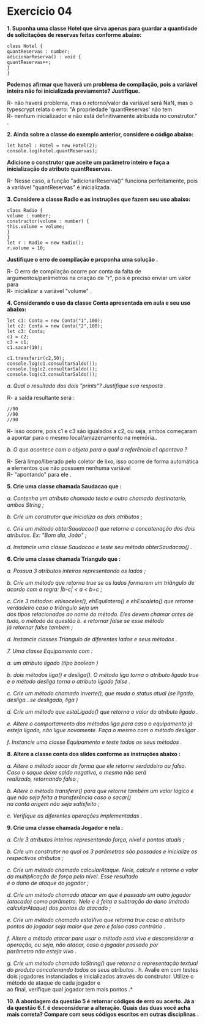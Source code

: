 # Exercício 04

**1. Suponha uma classe Hotel que sirva apenas para guardar a quantidade de
solicitações de reservas feitas conforme abaixo:**
```
class Hotel {
quantReservas : number;
adicionarReserva() : void {
quantReservas++;
}
}
```

**Podemos afirmar que haverá um problema de compilação, pois a variável inteira não
foi inicializada previamente? Justifique.**

R- não haverá problema, mas o retorno/valor da variável será NaN, mas o typescrypt relata o erro: "A propriedade 'quantReservas' não tem                              
R- nenhum inicializador e não está definitivamente atribuída no construtor."                                                                                       .

**2. Ainda sobre a classe do exemplo anterior, considere o código abaixo:**
```
let hotel : Hotel = new Hotel(2);
console.log(hotel.quantReservas);
```

**Adicione o construtor que aceite um parâmetro inteiro e faça a inicialização do atributo
quantReservas.**

R- Nesse caso, a função "adicionarReserva()" funciona perfeitamente, pois a variável "quantReservas" é inicializada.

**3. Considere a classe Radio e as instruções que fazem seu uso abaixo:**

```
class Radio {
volume : number;
constructor(volume : number) {
this.volume = volume;
}
}
let r : Radio = new Radio();
r.volume = 10;
```

**Justifique o erro de compilação e proponha uma solução                                          .**

R- O erro de compilação ocorre por conta da falta de argumentos/parâmetros na criação de "r", pois é preciso enviar um valor para                             
R- inicializar a variável "volume"                                                                                                              .

**4. Considerando o uso da classe Conta apresentada em aula e seu uso abaixo:**

```
let c1: Conta = new Conta("1",100);
let c2: Conta = new Conta("2",100);
let c3: Conta;
c1 = c2;
c3 = c1;
c1.sacar(10);

c1.transferir(c2,50);
console.log(c1.consultarSaldo());
console.log(c2.consultarSaldo());
console.log(c3.consultarSaldo());
```

*a. Qual o resultado dos dois "prints"? Justifique sua resposta                                                                                                 .*

R- a saída resultante será                                                                                                                          : 
```
//90
//90
//90
```
R- isso ocorre, pois c1 e c3 são igualados a c2, ou seja, ambos começaram a apontar para o mesmo local/amazenamento na memória..

*b. O que acontece com o objeto para o qual a referência c1 apontava                                                                                                ?*

R- Será limpo/liberado pelo coletor de lixo, isso ocorre de forma automática a elementos que não possuem nenhuma variável                                             
R- "apontando" para ele                                                                                                                       .

**5. Crie uma classe chamada Saudacao que                                                                 :**

*a. Contenha um atributo chamado texto e outro chamado destinatario, ambos String                                                                                   ;*

*b. Crie um construtor que inicializa os dois atributos                                                                                                              ;*

*c. Crie um método obterSaudacao() que retorne a concatenação dos dois atributos. Ex: "Bom dia, João"                                                                ;*

*d. Instancie uma classe Saudacao e teste seu método obterSaudacao()                                                                                      .*

**6. Crie uma classe chamada Triangulo que                                                                                                                       :**

*a. Possua 3 atributos inteiros representando os lados                                                                                                      ;*

*b. Crie um método que retorna true se os lados formarem um triângulo de acordo com a regra: |b-c| < a < b+c                                                        ;*

*c. Crie 3 métodos: ehIsoceles(), ehEquilatero() e ehEscaleto() que retorne verdadeiro caso o triângulo seja um                                                       
dos tipos relacionados ao nome do método. Eles devem chamar antes de tudo, o método da questão b. e retornar false se esse método                                   
já retornar false também                                                                                                                                ;*

*d. Instancie classes Triangulo de diferentes lados e seus métodos                                                                                        .*

*7. Uma classe Equipamento com                                                                                                                                 :*

*a. um atributo ligado (tipo boolean                                                                                                                                 )*

*b. dois métodos liga() e desliga(). O método liga torna o atributo ligado true e o método desliga torna o atributo ligado false                                .*

*c. Crie um método chamado inverte(), que muda o status atual (se ligado, desliga...se desligado, liga                                                              )*

*d. Crie um método que estaLigado() que retorna o valor do atributo ligado                                                                                    .*

*e. Altere o comportamento dos métodos liga para caso o equipamento já esteja ligado, não ligue novamente. Faça o mesmo com o método desligar                        .*

*f. Instancie uma classe Equipamento e teste todos os seus métodos                                                                                                .*

**8. Altere a classe conta dos slides conforme as instruções abaixo                                                                                             :**

*a. Altere o método sacar de forma que ele retorne verdadeiro ou falso. Caso o saque deixe saldo negativo, o mesmo não será                                         
realizado, retornando falso                                                                                                                                     ;*

*b. Altere o método transferir() para que retorne também um valor lógico e que não seja feita a transferência caso o sacar()                                    
na conta origem não seja satisfeito                                                                                                                               ;*

*c. Verifique as diferentes operações implementadas                                                                                                         .*

**9. Crie uma classe chamada Jogador e nela                                                                                                               :**

*a. Crie 3 atributos inteiros representando força, nível e pontos atuais                                                                                    ;*

*b. Crie um construtor no qual os 3 parâmetros são passados e inicialize os respectivos atributos                                                               ;*

*c. Crie um método chamado calcularAtaque. Nele, calcule e retorne o valor da multiplicação de força pelo nível. Esse resultado                                    
é o dano de ataque do jogador                                                                                                                                   ;*

*d. Crie um método chamado atacar em que é passado um outro jogador (atacado) como parâmetro. Nele e é feita a subtração do dano (método                              
calcularAtaque) dos pontos do atacado                                                                                                                         ;*

*e. Crie um método chamado estaVivo que retorna true caso o atributo pontos do jogador seja maior que zero e falso caso contrário                               .*

*f. Altere o método atacar para usar o método está vivo e desconsiderar a operação, ou seja, não atacar, caso o jogador passado por                               
parâmetro não esteja vivo                                                                                                                                       .*

*g. Crie um método chamado toString() que retorna a representação textual do produto concatenando todos os seus atributos                                         .*
h. Avalie em com testes dois jogadores instanciados e inicializados através do construtor. Utilize o método de ataque de cada jogador e                             
ao final, verifique qual jogador tem mais pontos                                                                                                                .*

**10. A abordagem da questão 5 é retornar códigos de erro ou acerto. Já a da questão 6.f. é desconsiderar a alteração. Quais das duas você acha mais correta?
Compare com seus códigos escritos em outras disciplinas                                                                                             .**
